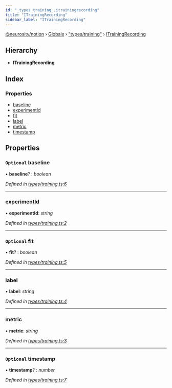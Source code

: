 ```yaml
---
id: "_types_training_.itrainingrecording"
title: "ITrainingRecording"
sidebar_label: "ITrainingRecording"
---
```


[@neurosity/notion](../index.md) › [Globals](../globals.md) › ["types/training"](../modules/_types_training_.md) › [ITrainingRecording](_types_training_.itrainingrecording.md)

## Hierarchy

* **ITrainingRecording**

## Index

### Properties

* [baseline](_types_training_.itrainingrecording.md#optional-baseline)
* [experimentId](_types_training_.itrainingrecording.md#experimentid)
* [fit](_types_training_.itrainingrecording.md#optional-fit)
* [label](_types_training_.itrainingrecording.md#label)
* [metric](_types_training_.itrainingrecording.md#metric)
* [timestamp](_types_training_.itrainingrecording.md#optional-timestamp)

## Properties

### `Optional` baseline

• **baseline**? : *boolean*

*Defined in [types/training.ts:6](https://github.com/neurosity/notion-js/blob/80b48df/src/types/training.ts#L6)*

___

###  experimentId

• **experimentId**: *string*

*Defined in [types/training.ts:2](https://github.com/neurosity/notion-js/blob/80b48df/src/types/training.ts#L2)*

___

### `Optional` fit

• **fit**? : *boolean*

*Defined in [types/training.ts:5](https://github.com/neurosity/notion-js/blob/80b48df/src/types/training.ts#L5)*

___

###  label

• **label**: *string*

*Defined in [types/training.ts:4](https://github.com/neurosity/notion-js/blob/80b48df/src/types/training.ts#L4)*

___

###  metric

• **metric**: *string*

*Defined in [types/training.ts:3](https://github.com/neurosity/notion-js/blob/80b48df/src/types/training.ts#L3)*

___

### `Optional` timestamp

• **timestamp**? : *number*

*Defined in [types/training.ts:7](https://github.com/neurosity/notion-js/blob/80b48df/src/types/training.ts#L7)*
